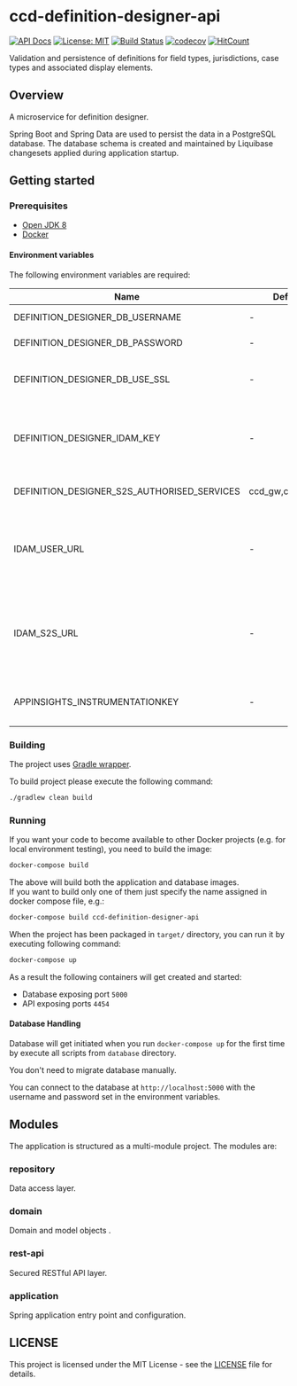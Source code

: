 # ccd-definition-designer-api
[![API Docs](https://img.shields.io/badge/API%20Docs-site-e140ad.svg)](https://hmcts.github.io/reform-api-docs/swagger.html?url=https://hmcts.github.io/reform-api-docs/specs/ccd-definition-designer-api.json)
[![License: MIT](https://img.shields.io/badge/License-MIT-yellow.svg)](https://opensource.org/licenses/MIT)
[![Build Status](https://api.travis-ci.org/hmcts/ccd-definition-designer-api.svg?branch=master)](https://travis-ci.org/hmcts/ccd-definition-designer-api)
[![codecov](https://codecov.io/gh/hmcts/ccd-definition-designer-api/branch/master/graph/badge.svg)](https://codecov.io/gh/hmcts/ccd-definition-designer-api)
[![HitCount](http://hits.dwyl.io/hmcts/ccd-definition-designer-api.svg)](#ccd-definition-designer-api)

Validation and persistence of definitions for field types, jurisdictions, case types and associated display elements.

## Overview

A microservice for definition designer.

Spring Boot and Spring Data are used to persist the data in a PostgreSQL database. The database schema is created and maintained by Liquibase changesets applied during application startup.

## Getting started

### Prerequisites

- [Open JDK 8](https://openjdk.java.net/)
- [Docker](https://www.docker.com)

#### Environment variables

The following environment variables are required:

| Name | Default | Description |
|------|---------|-------------|
| DEFINITION_DESIGNER_DB_USERNAME | - | Username for database |
| DEFINITION_DESIGNER_DB_PASSWORD | - | Password for database |
| DEFINITION_DESIGNER_DB_USE_SSL | - | set to `true` if SSL is to be enabled. `false` recommended for local environments. |
| DEFINITION_DESIGNER_IDAM_KEY | - | Definition store's IDAM S2S micro-service secret key. This must match the IDAM instance it's being run against. |
| DEFINITION_DESIGNER_S2S_AUTHORISED_SERVICES | ccd_gw,ccd_admin | Authorised micro-service names for S2S calls |
| IDAM_USER_URL | - | Base URL for IdAM's User API service (idam-app). `http://localhost:4501` for the dockerised local instance or tunneled `dev` instance. |
| IDAM_S2S_URL | - | Base URL for IdAM's S2S API service (service-auth-provider). `http://localhost:4502` for the dockerised local instance or tunneled `dev` instance. |
| APPINSIGHTS_INSTRUMENTATIONKEY | - | secrets for Microsoft Insights logging, can be a dummy string in local |

### Building

The project uses [Gradle wrapper](https://docs.gradle.org/current/userguide/gradle_wrapper.html). 

To build project please execute the following command:

```bash
./gradlew clean build
```

### Running

If you want your code to become available to other Docker projects (e.g. for local environment testing), you need to build the image:

```bash
docker-compose build
```

The above will build both the application and database images.  
If you want to build only one of them just specify the name assigned in docker compose file, e.g.:

```bash
docker-compose build ccd-definition-designer-api
```

When the project has been packaged in `target/` directory, 
you can run it by executing following command:

```bash
docker-compose up
```

As a result the following containers will get created and started:

 - Database exposing port `5000`
 - API exposing ports `4454`

#### Database Handling

Database will get initiated when you run `docker-compose up` for the first time by execute all scripts from `database` directory.

You don't need to migrate database manually.

You can connect to the database at `http://localhost:5000` with the username and password set in the environment variables.

## Modules

The application is structured as a multi-module project. The modules are:

### repository

Data access layer.

### domain

Domain and model objects .

### rest-api

Secured RESTful API layer.

### application

Spring application entry point and configuration.

## LICENSE

This project is licensed under the MIT License - see the [LICENSE](LICENSE.md) file for details.
